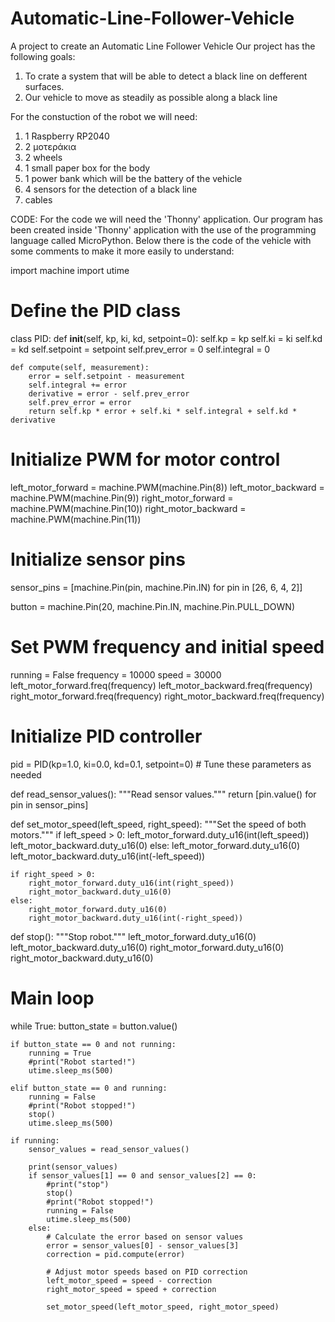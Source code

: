 # Automatic-Line-Follower-Vehicle
A project to create an Automatic Line Follower Vehicle
Our project has the following goals:
1) To crate a system that will be able to detect a black line on defferent surfaces.
2) Our vehicle to move as steadily as possible along a black line
 

For the constuction of the robot we will need:
1) 1 Raspberry RP2040
2) 2 μοτεράκια
3) 2 wheels
4) 1 small paper box for the body
5) 1 power bank which will be the battery of the vehicle
6) 4 sensors for the detection of a black line
7) cables

CODE:
For the code we will need the 'Thonny' application.
Our program has been created inside 'Thonny' application with the use of the programming language called MicroPython.
Below there is the code of the vehicle with some comments to make it more easily to understand: 

import machine
import utime

# Define the PID class
class PID:
    def __init__(self, kp, ki, kd, setpoint=0):
        self.kp = kp
        self.ki = ki
        self.kd = kd
        self.setpoint = setpoint
        self.prev_error = 0
        self.integral = 0

    def compute(self, measurement):
        error = self.setpoint - measurement
        self.integral += error
        derivative = error - self.prev_error
        self.prev_error = error
        return self.kp * error + self.ki * self.integral + self.kd * derivative

# Initialize PWM for motor control
left_motor_forward = machine.PWM(machine.Pin(8))
left_motor_backward = machine.PWM(machine.Pin(9))
right_motor_forward = machine.PWM(machine.Pin(10))
right_motor_backward = machine.PWM(machine.Pin(11))

# Initialize sensor pins
sensor_pins = [machine.Pin(pin, machine.Pin.IN) for pin in [26, 6, 4, 2]]

button = machine.Pin(20, machine.Pin.IN, machine.Pin.PULL_DOWN)

# Set PWM frequency and initial speed
running = False
frequency = 10000
speed = 30000
left_motor_forward.freq(frequency)
left_motor_backward.freq(frequency)
right_motor_forward.freq(frequency)
right_motor_backward.freq(frequency)

# Initialize PID controller
pid = PID(kp=1.0, ki=0.0, kd=0.1, setpoint=0)  # Tune these parameters as needed

def read_sensor_values():
    """Read sensor values."""
    return [pin.value() for pin in sensor_pins]

def set_motor_speed(left_speed, right_speed):
    """Set the speed of both motors."""
    if left_speed > 0:
        left_motor_forward.duty_u16(int(left_speed))
        left_motor_backward.duty_u16(0)
    else:
        left_motor_forward.duty_u16(0)
        left_motor_backward.duty_u16(int(-left_speed))

    if right_speed > 0:
        right_motor_forward.duty_u16(int(right_speed))
        right_motor_backward.duty_u16(0)
    else:
        right_motor_forward.duty_u16(0)
        right_motor_backward.duty_u16(int(-right_speed))

def stop():
    """Stop robot."""
    left_motor_forward.duty_u16(0)
    left_motor_backward.duty_u16(0)
    right_motor_forward.duty_u16(0)
    right_motor_backward.duty_u16(0)

# Main loop
while True:
    button_state = button.value()
    
    if button_state == 0 and not running:
        running = True
        #print("Robot started!")
        utime.sleep_ms(500)
    
    elif button_state == 0 and running:
        running = False
        #print("Robot stopped!")
        stop()
        utime.sleep_ms(500)

    if running:
        sensor_values = read_sensor_values()
        
        print(sensor_values)
        if sensor_values[1] == 0 and sensor_values[2] == 0:
            #print("stop")
            stop()
            #print("Robot stopped!")
            running = False
            utime.sleep_ms(500)
        else:
            # Calculate the error based on sensor values
            error = sensor_values[0] - sensor_values[3]
            correction = pid.compute(error)
            
            # Adjust motor speeds based on PID correction
            left_motor_speed = speed - correction
            right_motor_speed = speed + correction
            
            set_motor_speed(left_motor_speed, right_motor_speed)
